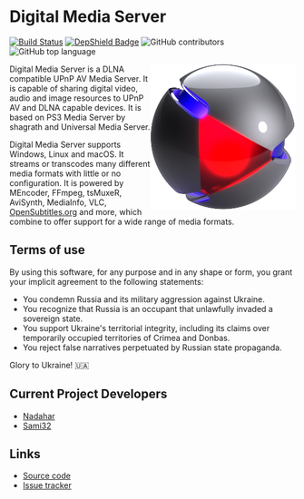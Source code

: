 # Digital Media Server
[![Build Status](https://travis-ci.org/DigitalMediaServer/DigitalMediaServer.svg?branch=master)](https://travis-ci.org/DigitalMediaServer/DigitalMediaServer) [![DepShield Badge](https://depshield.sonatype.org/badges/DigitalMediaServer/DigitalMediaServer/depshield.svg)](https://depshield.github.io) ![GitHub contributors](https://img.shields.io/github/contributors/digitalmediaserver/digitalmediaserver.svg?colorB=3a04ff) ![GitHub top language](https://img.shields.io/github/languages/top/digitalmediaserver/digitalmediaserver.svg?colorB=7855ff)

<img align="right" src="https://github.com/DigitalMediaServer/DigitalMediaServer/blob/master/src/main/resources/images/logo.png?raw=true" alt="Digital Media Server" width="256" height="auto"/> Digital Media Server is a DLNA compatible UPnP AV Media Server. It is capable of sharing digital video, audio and image resources to UPnP AV and DLNA capable devices. It is based on PS3 Media Server by shagrath and Universal Media Server.

Digital Media Server supports Windows, Linux and macOS. It streams or transcodes many different media formats with little or no configuration.
It is powered by MEncoder, FFmpeg, tsMuxeR, AviSynth, MediaInfo, VLC, [OpenSubtitles.org][25] and more, which combine to offer support for a wide range of media formats.

## Terms of use

By using this software, for any purpose and in any shape or form, you grant your implicit agreement to the following statements:

* You condemn Russia and its military aggression against Ukraine.
* You recognize that Russia is an occupant that unlawfully invaded a sovereign state.
* You support Ukraine's territorial integrity, including its claims over temporarily occupied territories of Crimea and Donbas.
* You reject false narratives perpetuated by Russian state propaganda.

Glory to Ukraine! 🇺🇦

## Current Project Developers

*   [Nadahar][1]
*   [Sami32][2]

## Links

*   [Source code][11]
*   [Issue tracker][12]

[1]: https://github.com/Nadahar
[2]: https://github.com/Sami32
[11]: https://github.com/DigitalMediaServer/DigitalMediaServer
[12]: https://github.com/DigitalMediaServer/DigitalMediaServer/issues?state=open
[25]: http://www.opensubtitles.org/
